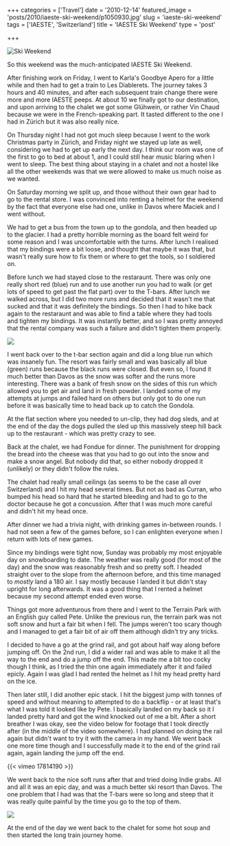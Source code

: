 +++
categories = ['Travel']
date = '2010-12-14'
featured_image = 'posts/2010/iaeste-ski-weekend/p1050930.jpg'
slug = 'iaeste-ski-weekend'
tags = ['IAESTE', 'Switzerland']
title = 'IAESTE Ski Weekend'
type = 'post'

+++

![Ski Weekend](p1050930.jpg)

So this weekend was the much-anticipated IAESTE Ski Weekend.

After finishing work on Friday, I went to Karla's Goodbye Apero for a little while and then had to get a train to Les Diablerets. The journey takes 3 hours and 40 minutes, and after each subsequent train change there were more and more IAESTE peeps. At about 10 we finally got to our destination, and upon arriving to the chalet we got some Glühwein, or rather Vin Chaud because we were in the French-speaking part. It tasted different to the one I had in Zürich but it was also really nice.

On Thursday night I had not got much sleep because I went to the work Christmas party in Zürich, and Friday night we stayed up late as well, considering we had to get up early the next day. I think our room was one of the first to go to bed at about 1, and I could still hear music blaring when I went to sleep. The best thing about staying in a chalet and not a hostel like all the other weekends was that we were allowed to make us much noise as we wanted.

On Saturday morning we split up, and those without their own gear had to go to the rental store. I was convinced into renting a helmet for the weekend by the fact that everyone else had one, unlike in Davos where Maciek and I went without.

We had to get a bus from the town up to the gondola, and then headed up to the glacier. I had a pretty horrible morning as the board felt weird for some reason and I was uncomfortable with the turns. After lunch I realised that my bindings were a bit loose, and thought that maybe it was that, but wasn't really sure how to fix them or where to get the tools, so I soldiered on.

Before lunch we had stayed close to the restaraunt. There was only one really short red (blue) run and to use another run you had to walk (or get lots of speed to get past the flat part) over to the T-bars. After lunch we walked across, but I did two more runs and decided that it wasn't me that sucked and that it was definitely the bindings. So then I had to hike back again to the restaraunt and was able to find a table where they had tools and tighten my bindings. It was instantly better, and so I was pretty annoyed that the rental company was such a failure and didn't tighten them properly.

![](P1050977.jpg)

I went back over to the t-bar section again and did a long blue run which was insanely fun. The resort was fairly small and was basically all blue (green) runs because the black runs were closed. But even so, I found it much better than Davos as the snow was softer and the runs more interesting. There was a bank of fresh snow on the sides of this run which allowed you to get air and land in fresh powder. I landed some of my attempts at jumps and failed hard on others but only got to do one run before it was basically time to head back up to catch the Gondola.

At the flat section where you needed to un-clip, they had dog sleds, and at the end of the day the dogs pulled the sled up this massively steep hill back up to the restaurant - which was pretty crazy to see.

Back at the chalet, we had Fondue for dinner. The punishment for dropping the bread into the cheese was that you had to go out into the snow and make a snow angel. But nobody did that, so either nobody dropped it (unlikely) or they didn't follow the rules.

The chalet had really small ceilings (as seems to be the case all over Switzerland) and I hit my head several times. But not as bad as Curran, who bumped his head so hard that he started bleeding and had to go to the doctor because he got a concussion. After that I was much more careful and didn't hit my head once.

After dinner we had a trivia night, with drinking games in-between rounds. I had not seen a few of the games before, so I can enlighten everyone when I return with lots of new games.

Since my bindings were tight now, Sunday was probably my most enjoyable day on snowboarding to date. The weather was really good (for most of the day) and the snow was reasonably fresh and so pretty soft. I headed straight over to the slope from the afternoon before, and this time managed to *mostly* land a 180 air. I say mostly because I landed it but didn't stay upright for long afterwards. It was a good thing that I rented a helmet because my second attempt ended even worse.

Things got more adventurous from there and I went to the Terrain Park with an English guy called Pete. Unlike the previous run, the terrain park was not soft snow and hurt a fair bit when I fell. The jumps weren't too scary though and I managed to get a fair bit of air off them although didn't try any tricks.

I decided to have a go at the grind rail, and got about half way along before jumping off. On the 2nd run, I did a wider rail and was able to make it all the way to the end and do a jump off the end. This made me a bit too cocky though I think, as I tried the thin one again immediately after it and failed epicly. Again I was glad I had rented the helmet as I hit my head pretty hard on the ice.

Then later still, I did another epic stack. I hit the biggest jump with tonnes of speed and without meaning to attempted to do a backflip - or at least that's what I was told it looked like by Pete. I basically landed on my back so it I landed pretty hard and got the wind knocked out of me a bit. After a short breather I was okay, see the video below for footage that I took directly after (in the middle of the video somewhere). I had planned on doing the rail again but didn't want to try it with the camera in my hand. We went back one more time though and I successfully made it to the end of the grind rail again, again landing the jump off the end.

{{< vimeo 17814190 >}}

We went back to the nice soft runs after that and tried doing Indie grabs. All and all it was an epic day, and was a much better ski resort than Davos. The one problem that I had was that the T-bars were so long and steep that it was really quite painful by the time you go to the top of them.

![](P1050981.jpg)

At the end of the day we went back to the chalet for some hot soup and then started the long train journey home.